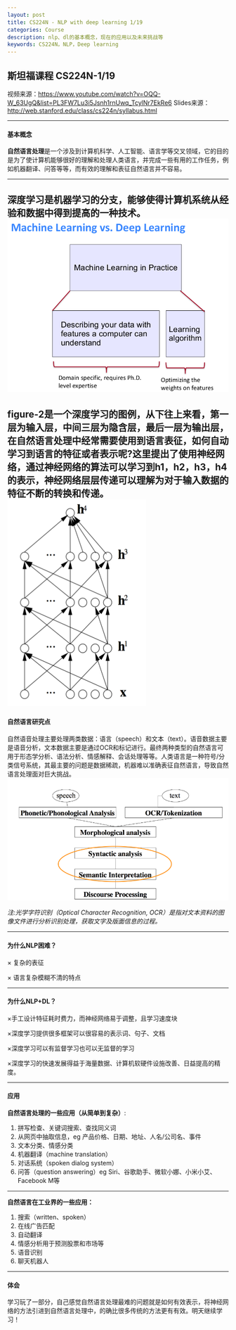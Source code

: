```yaml
---
layout: post
title: CS224N - NLP with deep learning 1/19
categories: Course
description: nlp、dl的基本概念，现在的应用以及未来挑战等
keywords: CS224N，NLP，Deep learning
---
```


斯坦福课程 CS224N-1/19
---

视频来源：https://www.youtube.com/watch?v=OQQ-W_63UgQ&list=PL3FW7Lu3i5Jsnh1rnUwq_TcylNr7EkRe6
Slides来源：http://web.stanford.edu/class/cs224n/syllabus.html


---


#### 基本概念
**自然语言处理**是一个涉及到计算机科学、人工智能、语言学等交叉领域，它的目的是为了使计算机能够很好的理解和处理人类语言，并完成一些有用的工作任务，例如机器翻译、问答等等，而有效的理解和表征自然语言并不容易。

---
**深度学习**是机器学习的分支，能够使得计算机系统从经验和数据中得到提高的一种技术。
![figure-1: 机器学习 vs 深度学习](/images/blog/2018-02-26-2.png) 
---
figure-2是一个深度学习的图例，从下往上来看，第一层为输入层，中间三层为隐含层，最后一层为输出层，在自然语言处理中经常需要使用到语言表征，如何自动学习到语言的特征或者表示呢?这里提出了使用神经网络，通过神经网络的算法可以学习到h1，h2，h3，h4的表示，神经网络层层传递可以理解为对于输入数据的特征不断的转换和传递。
![figure-2: NN结构](/images/blog/2018-02-26-3.png) 
---
#### 自然语言研究点
自然语音处理主要处理两类数据：语言（speech）和文本（text）。语音数据主要是语音分析，文本数据主要是通过OCR和标记进行。最终两种类型的自然语言可用于形态学分析、语法分析、情感解释、会话处理等等。人类语言是一种符号/分类信号系统，其最主要的问题是数据稀疏，机器难以准确表征自然语言，导致自然语言处理面对巨大挑战。
![figure-2 NLP levels](/images/blog/2018-02-26-1.png) 

*注:光学字符识别（Optical Character Recognition, OCR）是指对文本资料的图像文件进行分析识别处理，获取文字及版面信息的过程。*

---

#### 为什么NLP困难？
× 复杂的表征

× 语言复杂模糊不清的特点

---

#### 为什么NLP+DL？
×手工设计特征耗时费力，而神经网络易于调整，且学习速度块

×深度学习提供很多框架可以很容易的表示词、句子、文档

×深度学习可以有监督学习也可以无监督的学习

×深度学习的快速发展得益于海量数据、计算机软硬件设施改善、日益提高的精度。


---
#### 应用
**自然语言处理的一些应用（从简单到复杂）**:
1. 拼写检查、关键词搜索、查找同义词
2. 从网页中抽取信息，eg 产品价格、日期、地址、人名/公司名、事件
3. 文本分类、情感分类
4. 机器翻译（machine translation）
5. 对话系统（spoken dialog system）
6. 问答（question answering）eg Siri、谷歌助手、微软小娜、小米小艾、Facebook M等

---
**自然语言在工业界的一些应用：**
1. 搜索（written、spoken）
2. 在线广告匹配
3. 自动翻译
4. 情感分析用于预测股票和市场等
5. 语音识别
6. 聊天机器人

---
#### 体会
学习玩了一部分，自己感觉自然语言处理最难的问题就是如何有效表示，将神经网络的方法引进到自然语言处理中，的确比很多传统的方法更有有效。明天继续学习！
